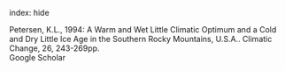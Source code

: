 index: hide

<div class="Citation">

  <div class="Citation-body">
    <div class="Citation-text">Petersen, K.L., 1994: A Warm and Wet Little Climatic Optimum and a Cold and Dry Little Ice Age in the Southern Rocky Mountains, U.S.A.. <span class="Article-journal">Climatic Change, </span><span class="Article-volume">26, </span>243-269pp.</div>
    <div class="Citation-links">
      <div class="CitationLink" data-href="https://scholar.google.com/scholar?q=A+Warm+and+Wet+Little+Climatic+Optimum+and+a+Cold+and+Dry+Little+Ice+Age+in+the+Southern+Rocky+Mountains%2C+U.S.A.">
        <div class="CitationLink-icon CitationLink-Scholar"></div>
        <div class="CitationLink-text">Google Scholar</div>
      </div>
    </div>
  </div>
</div>


<div class="Citation-copy">

</div>